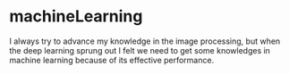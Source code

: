 # machineLearning
I always try to advance my knowledge in the image processing, but when the deep learning sprung out I felt we need to get some knowledges in machine learning because of its effective performance.
